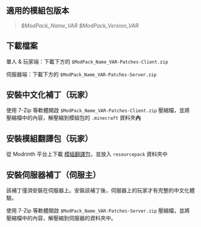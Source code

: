 ## 適用的模組包版本 

> _$ModPack_Name_VAR $ModPack_Version_VAR_

## 下載檔案

單人 & 玩家端：下載下方的 ``$ModPack_Name_VAR-Patches-Client.zip``

伺服器端：下載下方的 ``$ModPack_Name_VAR-Patches-Server.zip``

## 安裝中文化補丁（玩家）

使用 7-Zip 等軟體開啟 ``$ModPack_Name_VAR-Patches-Client.zip`` 壓縮檔，並將壓縮檔中的內容，解壓縮到模組包的 ``.minecraft`` 資料夾**內**

## 安裝模組翻譯包（玩家）

從 Modrinth 平台上下載 [模組翻譯包](https://modrinth.com/resourcepack/modstranslationpack)，並放入 ``resourcepack`` 資料夾中

## 安裝伺服器補丁（伺服主）

該補丁僅須安裝在伺服器上。安裝該補丁後，伺服器上的玩家才有完整的中文化體驗。

使用 7-Zip 等軟體開啟 ``$ModPack_Name_VAR-Patches-Server.zip`` 壓縮檔，並將壓縮檔中的內容，解壓縮到伺服器的資料夾中。